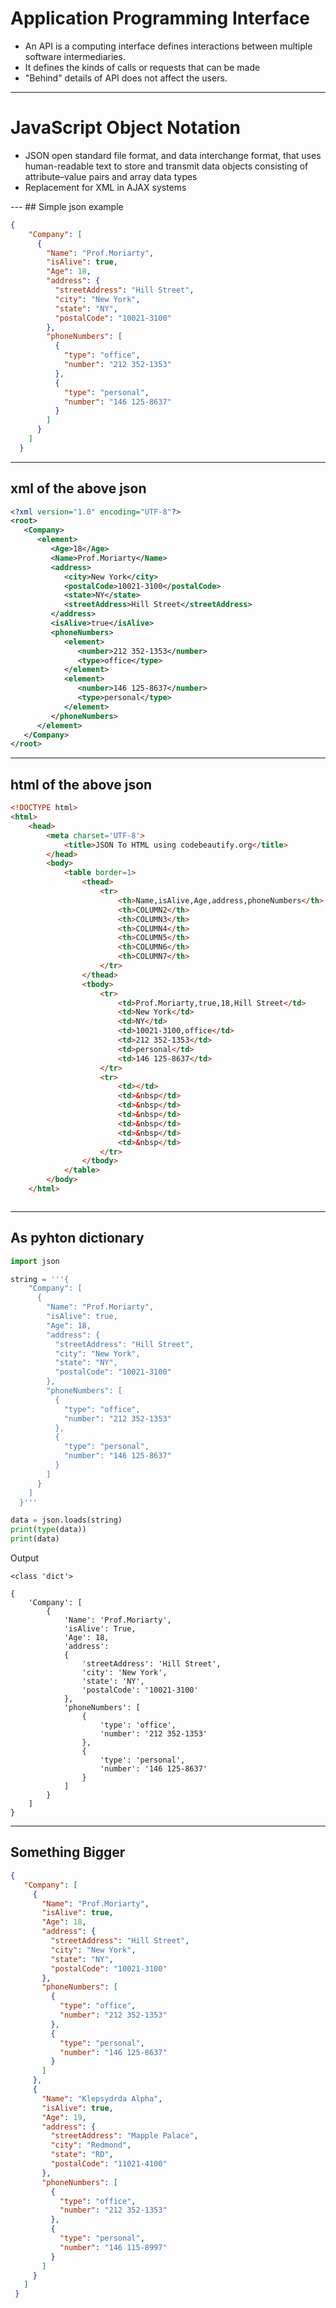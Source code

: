 # Application Programming Interface


<ul>
<li>
An API is a computing interface defines interactions between multiple software intermediaries. 
</li>

<li>
It defines the kinds of calls or requests that can be made
</li>

<li>
"Behind" details of  API does not affect the users.
</li>
</ul>

---

# JavaScript Object Notation


<ul>
<li>
JSON open standard file format, and data interchange format, that uses human-readable text to store and transmit data objects consisting of attribute–value pairs and array data types  
</li>

<li>
Replacement for XML in AJAX systems
</li>

</ul>
---
##  Simple json example


```json
{
    "Company": [
      {
        "Name": "Prof.Moriarty",
        "isAlive": true,
        "Age": 18,
        "address": {
          "streetAddress": "Hill Street",
          "city": "New York",
          "state": "NY",
          "postalCode": "10021-3100"
        },
        "phoneNumbers": [
          {
            "type": "office",
            "number": "212 352-1353"
          },
          {
            "type": "personal",
            "number": "146 125-8637"
          }
        ]
      }
    ]
  }
```
---


## xml of the above json


```xml
<?xml version="1.0" encoding="UTF-8"?>
<root>
   <Company>
      <element>
         <Age>18</Age>
         <Name>Prof.Moriarty</Name>
         <address>
            <city>New York</city>
            <postalCode>10021-3100</postalCode>
            <state>NY</state>
            <streetAddress>Hill Street</streetAddress>
         </address>
         <isAlive>true</isAlive>
         <phoneNumbers>
            <element>
               <number>212 352-1353</number>
               <type>office</type>
            </element>
            <element>
               <number>146 125-8637</number>
               <type>personal</type>
            </element>
         </phoneNumbers>
      </element>
   </Company>
</root>
```
---

## html of the above json

```html
<!DOCTYPE html>
<html>
	<head>
		<meta charset='UTF-8'>
			<title>JSON To HTML using codebeautify.org</title>
		</head>
		<body>
			<table border=1>
				<thead>
					<tr>
						<th>Name,isAlive,Age,address,phoneNumbers</th>
						<th>COLUMN2</th>
						<th>COLUMN3</th>
						<th>COLUMN4</th>
						<th>COLUMN5</th>
						<th>COLUMN6</th>
						<th>COLUMN7</th>
					</tr>
				</thead>
				<tbody>
					<tr>
						<td>Prof.Moriarty,true,18,Hill Street</td>
						<td>New York</td>
						<td>NY</td>
						<td>10021-3100,office</td>
						<td>212 352-1353</td>
						<td>personal</td>
						<td>146 125-8637</td>
					</tr>
					<tr>
						<td></td>
						<td>&nbsp</td>
						<td>&nbsp</td>
						<td>&nbsp</td>
						<td>&nbsp</td>
						<td>&nbsp</td>
						<td>&nbsp</td>
					</tr>
				</tbody>
			</table>
		</body>
	</html>
```

```

```
---

## As pyhton dictionary
```python
import json

string = '''{
    "Company": [
      {
        "Name": "Prof.Moriarty",
        "isAlive": true,
        "Age": 18,
        "address": {
          "streetAddress": "Hill Street",
          "city": "New York",
          "state": "NY",
          "postalCode": "10021-3100"
        },
        "phoneNumbers": [
          {
            "type": "office",
            "number": "212 352-1353"
          },
          {
            "type": "personal",
            "number": "146 125-8637"
          }
        ]
      }
    ]
  }'''

data = json.loads(string)
print(type(data))
print(data)
```
Output
```
<class 'dict'>

{
    'Company': [
        {
            'Name': 'Prof.Moriarty', 
            'isAlive': True, 
            'Age': 18, 
            'address': 
            {
                'streetAddress': 'Hill Street', 
                'city': 'New York', 
                'state': 'NY', 
                'postalCode': '10021-3100'
            }, 
            'phoneNumbers': [
                {
                    'type': 'office', 
                    'number': '212 352-1353'
                }, 
                {
                    'type': 'personal', 
                    'number': '146 125-8637'
                }
            ]
        }
    ]
}

```
---
 ## Something Bigger

 ```json
 {
    "Company": [
      {
        "Name": "Prof.Moriarty",
        "isAlive": true,
        "Age": 18,
        "address": {
          "streetAddress": "Hill Street",
          "city": "New York",
          "state": "NY",
          "postalCode": "10021-3100"
        },
        "phoneNumbers": [
          {
            "type": "office",
            "number": "212 352-1353"
          },
          {
            "type": "personal",
            "number": "146 125-8637"
          }
        ]
      },
      {
        "Name": "Klepsydrda Alpha",
        "isAlive": true,
        "Age": 19,
        "address": {
          "streetAddress": "Mapple Palace",
          "city": "Redmond",
          "state": "RD",
          "postalCode": "11021-4100"
        },
        "phoneNumbers": [
          {
            "type": "office",
            "number": "212 352-1353"
          },
          {
            "type": "personal",
            "number": "146 115-8997"
          }
        ]
      }
    ]
  }

 ```